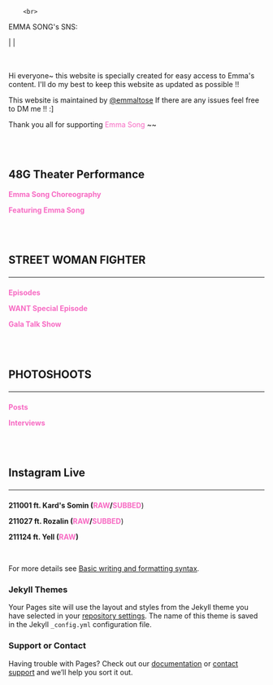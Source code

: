 <head>
 <script src="https://kit.fontawesome.com/97c538f919.js" crossorigin="anonymous"></script> 
 
                                                            
                           
        <br>
<p> EMMA SONG's SNS:
 
   <div class="containter">
     <i class="fab fa-instagram"></i> | <a target="_blank" href="https://twitter.com/Eemmas0ng"><i class="fab fa-twitter"></i></a> | <i class="fab fa-tiktok"></i>
     

     

     
           
        
<br>
<br>
<br>
 
 
<p>Hi everyone~ this website is specially created for easy access to Emma's content. I'll do my best to keep this website as updated as possible !! </p>

<p>This website is maintained by <a target="_blank" href="https://twitter.com/emmaltose">@emmaltose</a> If there are any issues feel free to DM me !! :] </p>

<p>Thank you all for supporting <FONT COLOR="#F76AC3">Emma Song</FONT> ~~</p> 
        
<br>
<br>

 

<h2 id="CHOREOGRAPHY DANCE VIDEOS">48G Theater Performance</h2>

**<FONT COLOR="#F76AC3">Emma Song Choreography</FONT>** 
  
**<FONT COLOR="#F76AC3">Featuring Emma Song</FONT>**

<br>
<br>
  
## STREET WOMAN FIGHTER <hr>
    

**<FONT COLOR="#F76AC3">Episodes</FONT>** 

**<FONT COLOR="#F76AC3">WANT Special Episode</FONT>**

**<FONT COLOR="#F76AC3">Gala Talk Show</FONT>**

<br>
<br>

 
## PHOTOSHOOTS<hr>

**<FONT COLOR="#F76AC3">Posts</FONT>** 

**<FONT COLOR="#F76AC3">Interviews</FONT>**

<br>
<br>

## Instagram Live<hr>

**211001 ft. Kard's Somin (<FONT COLOR="#F76AC3">RAW</FONT>/<FONT COLOR="#F76AC3">SUBBED</FONT>**) 

**211027 ft. Rozalin (<FONT COLOR="#F76AC3">RAW</FONT>/<FONT COLOR="#F76AC3">SUBBED</FONT>**) 

**211124 ft. Yell (<FONT COLOR="#F76AC3">RAW</FONT>)**

<br>




  
            
For more details see [Basic writing and formatting syntax](https://docs.github.com/en/github/writing-on-github/getting-started-with-writing-and-formatting-on-github/basic-writing-and-formatting-syntax).

### Jekyll Themes

Your Pages site will use the layout and styles from the Jekyll theme you have selected in your [repository settings](https://github.com/eemmasong/eemmasong.github.io/settings/pages). The name of this theme is saved in the Jekyll `_config.yml` configuration file.

### Support or Contact

Having trouble with Pages? Check out our [documentation](https://docs.github.com/categories/github-pages-basics/) or [contact support](https://support.github.com/contact) and we’ll help you sort it out.
